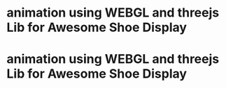 # animation using WEBGL and threejs Lib for Awesome Shoe Display
# animation using WEBGL and threejs Lib for Awesome Shoe Display
